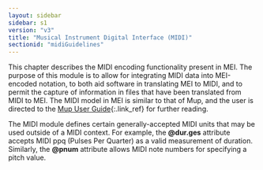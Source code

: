 ```yaml
---
layout: sidebar
sidebar: s1
version: "v3"
title: "Musical Instrument Digital Interface (MIDI)"
sectionid: "midiGuidelines"
---
```


This chapter describes the MIDI encoding functionality present in MEI. The purpose
of this
module is to allow for integrating MIDI data into MEI-encoded notation, to both aid
software in
translating MEI to MIDI, and to permit the capture of information in files that have
been
translated from MIDI to MEI. The MIDI model in MEI is similar to that of Mup, and
the user is
directed to the [Mup User Guide](http://www.arkkra.com/doc/uguide.ps){:.link_ref} for
further reading.

The MIDI module defines certain generally-accepted MIDI units that may be used outside
of a
MIDI context. For example, the **@dur.ges** attribute accepts MIDI <span class="abbr">ppq</span>
(Pulses Per Quarter) as a valid measurement of duration. Similarly, the **@pnum**
attribute allows MIDI note numbers for specifying a pitch value.

